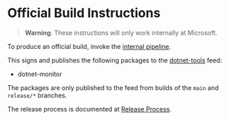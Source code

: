 # Official Build Instructions

> **Warning**: These instructions will only work internally at Microsoft.

To produce an official build, invoke the [internal pipeline](https://dev.azure.com/dnceng/internal/_build?definitionId=954).

This signs and publishes the following packages to the [dotnet-tools](https://pkgs.dev.azure.com/dnceng/public/_packaging/dotnet-tools/nuget/v3/index.json) feed:
 - dotnet-monitor

The packages are only published to the feed from builds of the `main` and `release/*` branches.

The release process is documented at [Release Process](./release-process.md).
